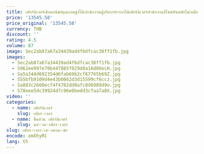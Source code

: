 ```yaml
---
title: เฟอร์นิเจอร์เชิงพาณิชย์คุณภาพสูงโต๊ะสำนักงานผู้บริหารทำจากไม้เฟอร์นิเจอร์สำนักงานดีไซน์ทันสมัยไม่เหมือนใคร
price: '13545.58'
price_original: '13545.58'
currency: THB
discount: ''
rating: 4.5
volume: 87
image: Sec2ab87a67a34439ad4f6dfcac38ff1fb.jpg
images:
  - Sec2ab87a67a34439ad4f6dfcac38ff1fb.jpg
  - S962ee997e70b447885f029d8a16d06ecH.jpg
  - Sa5a344d692354d6fab69b2cf67765b69Z.jpg
  - S55bfb9109d4e43b0862d3d15599cf6ccz.jpg
  - Sa883c2660ecf4f4782dd0afc8d6989d9o.jpg
  - S78eee5dc39924d7c96e0bedd3cfaa7a8X.jpg
video: ''
categories:
  - name: เฟอร์นิเจอร์
    slug: เฟอร-เจอร
  - name: ชิ้นส่วน เฟอร์นิเจอร์
    slug: นส-วน-เฟอร-เจอร
slug: เฟอร-เจอร-เช-งพาณ-ชย
encode: omXhyRC
lang: th
---
```

  